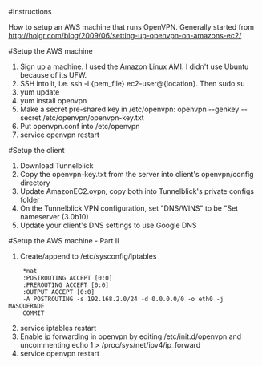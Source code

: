 #Instructions

How to setup an AWS machine that runs OpenVPN.  Generally started from http://holgr.com/blog/2009/06/setting-up-openvpn-on-amazons-ec2/

#Setup the AWS machine
1. Sign up a machine.  I used the Amazon Linux AMI.  I didn't use Ubuntu because of its UFW.
2. SSH into it, i.e. ssh -i {pem_file} ec2-user@{location}.  Then sudo su
3. yum update
4. yum install openvpn
5. Make a secret pre-shared key in /etc/openvpn: openvpn --genkey --secret /etc/openvpn/openvpn-key.txt
6. Put openvpn.conf into /etc/openvpn
7. service openvpn restart

#Setup the client
1. Download Tunnelblick
2. Copy the openvpn-key.txt from the server into client's openvpn/config directory
3. Update AmazonEC2.ovpn, copy both into Tunnelblick's private configs folder
4. On the Tunnelblick VPN configuration, set "DNS/WINS" to be "Set nameserver (3.0b10)
5. Update your client's DNS settings to use Google DNS

#Setup the AWS machine - Part II
1. Create/append to /etc/sysconfig/iptables
```
    *nat
    :POSTROUTING ACCEPT [0:0]
    :PREROUTING ACCEPT [0:0]
    :OUTPUT ACCEPT [0:0]
    -A POSTROUTING -s 192.168.2.0/24 -d 0.0.0.0/0 -o eth0 -j MASQUERADE
    COMMIT
```
2. service iptables restart
3. Enable ip forwarding in openvpn by editing /etc/init.d/openvpn and uncommenting
    echo 1 > /proc/sys/net/ipv4/ip_forward
4. service openvpn restart
